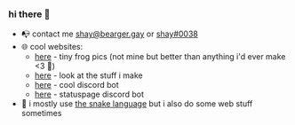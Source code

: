 ### hi there 👋

- 📭 contact me [shay@bearger.gay](mailto:shay@bearger.gay) or [shay#0038](https://discord.com/users/115238234778370049)
- 🌐 cool websites:
  - [here](https://tinyfrogs.club) - tiny frog pics (not mine but better than anything i'd ever make <3 🐸)
  - [here](https://shay.cat) - look at the stuff i make
  - [here](https://bearger.gay) - cool discord bot
  - [here](https://bearger.gay/statuspage) - statuspage discord bot
- 🐍 i mostly use [the snake language](https://python.org) but i also do some web stuff sometimes
